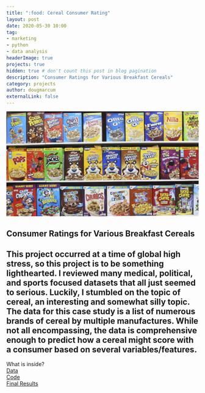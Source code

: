 ```yaml
---
title: ":food: Cereal Consumer Rating"
layout: post
date: 2020-05-30 10:00
tag: 
- marketing
- python
- data analysis
headerImage: true
projects: true
hidden: true # don't count this post in blog pagination
description: "Consumer Ratings for Various Breakfast Cereals"
category: projects
author: dougmarcum
externalLink: false
---
```


![Screenshot](/assets/images/cereal.jpg)

## Consumer Ratings for Various Breakfast Cereals    
This project occurred at a time of global high stress, so this project is to be something lighthearted. I reviewed many medical, political, and sports focused datasets
that all just seemed to serious. Luckily, I stumbled on the topic of cereal, an interesting and somewhat silly topic. The data for this case study is a list of 
numerous brands of cereal by multiple manufactures. While not all encompassing, the data is comprehensive enough to predict how a cereal might score with a consumer
based on several variables/features.  
---

What is inside?  
[Data](https://github.com/MarcumDoug/Consumer_Cereal_Ratings/tree/main/Data)  
[Code](https://github.com/MarcumDoug/Consumer_Cereal_Ratings/tree/main/Code)  
[Final Results](https://github.com/MarcumDoug/Consumer_Cereal_Ratings/tree/main/Case%20Study)  
